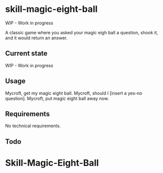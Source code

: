 # skill-magic-eight-ball
WIP - Work in progress

A classic game where you asked your magic eigh ball a question, shook it, and it would return an answer. 

## Current state
WIP - Work in progress

## Usage
Mycroft, get my magic eight ball. 
Mycroft, should I [insert a yes-no question]. 
Mycroft, put magic eight ball away now. 

## Requirements
No technical requirements.

## Todo
# Skill-Magic-Eight-Ball
